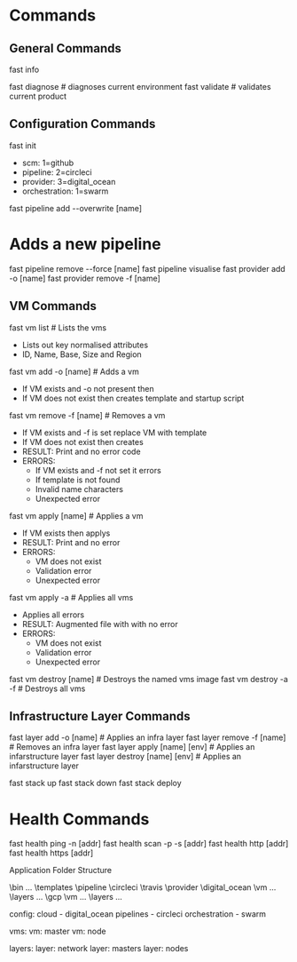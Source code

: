 # Commands

## General Commands

fast info

fast diagnose # diagnoses current environment 
fast validate # validates current product 

## Configuration Commands

fast init

- scm: 1=github
- pipeline: 2=circleci
- provider: 3=digital_ocean
- orchestration: 1=swarm

fast pipeline add --overwrite [name]
# Adds a new pipeline

fast pipeline remove --force [name]
fast pipeline visualise 
fast provider add -o [name]
fast provider remove -f [name]

## VM Commands

fast vm list # Lists the vms
* Lists out key normalised attributes
* ID, Name, Base, Size and Region

fast vm add -o [name] # Adds a vm
* If VM exists and -o not present then 
* If VM does not exist then creates template and startup script

fast vm remove -f [name] # Removes a vm
* If VM exists and -f is set replace VM with template
* If VM does not exist then creates
* RESULT: Print and no error code
* ERRORS:
    * If VM exists and -f not set it errors
    * If template is not found
    * Invalid name characters 
    * Unexpected error

fast vm apply [name] # Applies a vm
* If VM exists then applys
* RESULT: Print and no error
* ERRORS:
    * VM does not exist
    * Validation error
    * Unexpected error

fast vm apply -a # Applies all vms
* Applies all errors
* RESULT: Augmented file with with no error
* ERRORS:
    * VM does not exist
    * Validation error
    * Unexpected error

fast vm destroy [name] # Destroys the named vms image
fast vm destroy -a -f  # Destroys all vms 

## Infrastructure Layer Commands

fast layer add -o [name] # Applies an infra layer 
fast layer remove -f [name] # Removes an infra layer
fast layer apply [name] [env] # Applies an infarstructure layer
fast layer destroy [name] [env] # Applies an infarstructure layer

fast stack up
fast stack down 
fast stack deploy

# Health Commands

fast health ping -n [addr]
fast health scan -p -s [addr]
fast health http [addr]
fast health https [addr]

Application Folder Structure

\bin
    ...
\templates
    \pipeline
        \circleci
        \travis
    \provider
        \digital_ocean
            \vm
                ...
            \layers
                ...
        \gcp
            \vm
                ...
            \layers
                ...

config:
    cloud
        - digital_ocean
    pipelines 
        - circleci
    orchestration
        - swarm

vms:
    vm: master
    vm: node

layers:
    layer: network
    layer: masters
    layer: nodes